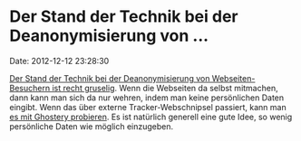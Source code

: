 Der Stand der Technik bei der Deanonymisierung von \...
=======================================================

Date: 2012-12-12 23:28:30

[Der Stand der Technik bei der Deanonymisierung von Webseiten-Besuchern
ist recht
gruselig](http://42floors.com/blog/youre-not-anonymous-i-know-your-name-email-and-company/).
Wenn die Webseiten da selbst mitmachen, dann kann man sich da nur
wehren, indem man keine persönlichen Daten eingibt. Wenn das über
externe Tracker-Webschnipsel passiert, kann man [es mit Ghostery
probieren](http://www.ghostery.com/). Es ist natürlich generell eine
gute Idee, so wenig persönliche Daten wie möglich einzugeben.
